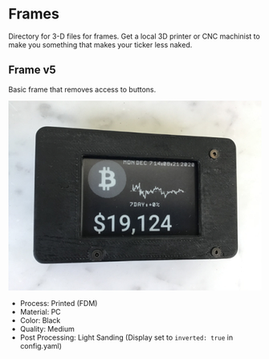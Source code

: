 # Frames

Directory for 3-D files for frames. Get a local 3D printer or CNC machinist to make you something that makes your ticker less naked. 

## Frame v5

Basic frame that removes access to buttons.

![Action Shot](/images/actionshot/Framev5.jpg)

- Process: Printed (FDM)
- Material: PC 
- Color: Black
- Quality: Medium
- Post Processing: Light Sanding
(Display set to ```inverted: true``` in config.yaml)
